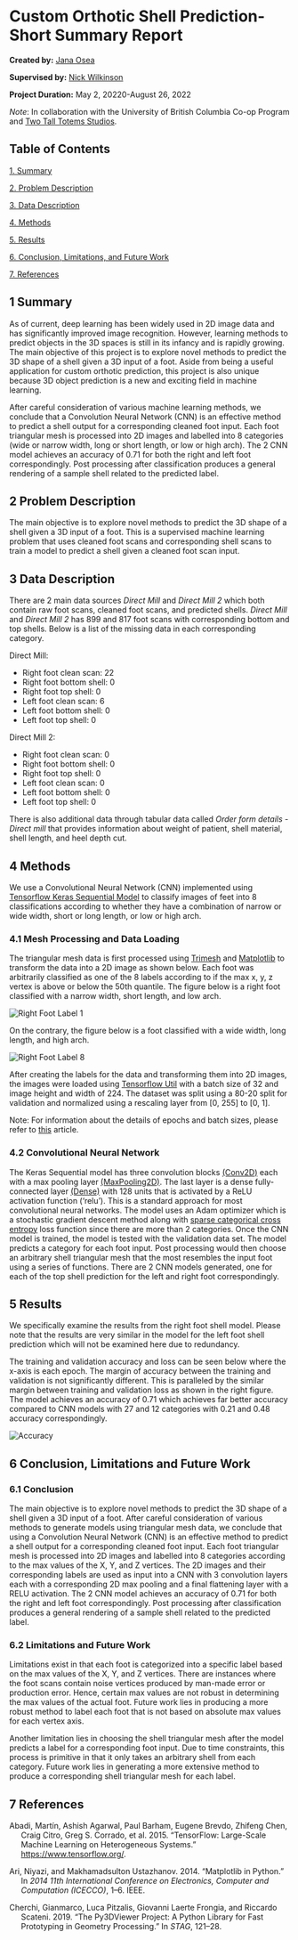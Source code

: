Custom Orthotic Shell Prediction-Short Summary Report
================

**Created by:** [Jana Osea](https://www.linkedin.com/in/jana-osea/)

**Supervised by:** [Nick
Wilkinson](https://www.linkedin.com/in/nicholas-wilkinson/)

**Project Duration:** May 2, 20220-August 26, 2022

*Note*: In collaboration with the University of British Columbia Co-op
Program and [Two Tall Totems Studios](https://ttt.studio/).

## Table of Contents

[1. Summary](#1-summary)

[2. Problem Description](#2-problem-description)

[3. Data Description](#3-data-description)

[4. Methods](#4-methods)

[5. Results](#5-results)

[6. Conclusion, Limitations, and Future
Work](#6-conclusion-limitations-and-future-work)

[7. References](#7-references)

## 1 Summary

As of current, deep learning has been widely used in 2D image data and
has significantly improved image recognition. However, learning methods
to predict objects in the 3D spaces is still in its infancy and is
rapidly growing. The main objective of this project is to explore novel
methods to predict the 3D shape of a shell given a 3D input of a foot.
Aside from being a useful application for custom orthotic prediction,
this project is also unique because 3D object prediction is a new and
exciting field in machine learning.

After careful consideration of various machine learning methods, we
conclude that a Convolution Neural Network (CNN) is an effective method
to predict a shell output for a corresponding cleaned foot input. Each
foot triangular mesh is processed into 2D images and labelled into 8
categories (wide or narrow width, long or short length, or low or high
arch). The 2 CNN model achieves an accuracy of 0.71 for both the right
and left foot correspondingly. Post processing after classification
produces a general rendering of a sample shell related to the predicted
label.

## 2 Problem Description

The main objective is to explore novel methods to predict the 3D shape
of a shell given a 3D input of a foot. This is a supervised machine
learning problem that uses cleaned foot scans and corresponding shell
scans to train a model to predict a shell given a cleaned foot scan
input.

## 3 Data Description

There are 2 main data sources *Direct Mill* and *Direct Mill 2* which
both contain raw foot scans, cleaned foot scans, and predicted shells.
*Direct Mill* and *Direct Mill 2* has 899 and 817 foot scans with
corresponding bottom and top shells. Below is a list of the missing data
in each corresponding category.

Direct Mill:

-   Right foot clean scan: 22
-   Right foot bottom shell: 0
-   Right foot top shell: 0
-   Left foot clean scan: 6
-   Left foot bottom shell: 0
-   Left foot top shell: 0

Direct Mill 2:

-   Right foot clean scan: 0
-   Right foot bottom shell: 0
-   Right foot top shell: 0
-   Left foot clean scan: 0
-   Left foot bottom shell: 0
-   Left foot top shell: 0

There is also additional data through tabular data called *Order form
details - Direct mill* that provides information about weight of
patient, shell material, shell length, and heel depth cut.

## 4 Methods

We use a Convolutional Neural Network (CNN) implemented using
[Tensorflow Keras Sequential
Model](https://www.tensorflow.org/api_docs/python/tf/keras/Sequential)
to classify images of feet into 8 classifications according to whether
they have a combination of narrow or wide width, short or long length,
or low or high arch.

### 4.1 Mesh Processing and Data Loading

The triangular mesh data is first processed using
[Trimesh](https://trimsh.org/trimesh.html) and
[Matplotlib](https://matplotlib.org/) to transform the data into a 2D
image as shown below. Each foot was arbitrarily classified as one of the
8 labels according to if the max x, y, z vertex is above or below the
50th quantile. The figure below is a right foot classified with a narrow
width, short length, and low arch.

![Right Foot Label 1](SUMMARY_files/right-foot-1.jpeg)

On the contrary, the figure below is a foot classified with a wide
width, long length, and high arch.

![Right Foot Label 8](SUMMARY_files/right-foot-2.jpeg)

After creating the labels for the data and transforming them into 2D
images, the images were loaded using [Tensorflow
Util](https://www.tensorflow.org/api_docs/python/tf/keras/utils/image_dataset_from_directory)
with a batch size of 32 and image height and width of 224. The dataset
was split using a 80-20 split for validation and normalized using a
rescaling layer from \[0, 255\] to \[0, 1\].

Note: For information about the details of epochs and batch sizes,
please refer to
[this](https://towardsdatascience.com/epoch-vs-iterations-vs-batch-size-4dfb9c7ce9c9)
article.

### 4.2 Convolutional Neural Network

The Keras Sequential model has three convolution blocks
[(Conv2D)](https://www.tensorflow.org/api_docs/python/tf/keras/layers/Conv2D)
each with a max pooling layer
[(MaxPooling2D)](https://www.tensorflow.org/api_docs/python/tf/keras/layers/MaxPool2D).
The last layer is a dense fully-connected layer
[(Dense)](https://www.tensorflow.org/api_docs/python/tf/keras/layers/Dense)
with 128 units that is activated by a ReLU activation function (‘relu’).
This is a standard approach for most convolutional neural networks. The
model uses an Adam optimizer which is a stochastic gradient descent
method along with [sparse categorical cross
entropy](https://www.tensorflow.org/api_docs/python/tf/keras/losses/SparseCategoricalCrossentropy)
loss function since there are more than 2 categories. Once the CNN model
is trained, the model is tested with the validation data set. The model
predicts a category for each foot input. Post processing would then
choose an arbitrary shell triangular mesh that the most resembles the
input foot using a series of functions. There are 2 CNN models
generated, one for each of the top shell prediction for the left and
right foot correspondingly.

## 5 Results

We specifically examine the results from the right foot shell model.
Please note that the results are very similar in the model for the left
foot shell prediction which will not be examined here due to redundancy.

The training and validation accuracy and loss can be seen below where
the x-axis is each epoch. The margin of accuracy between the training
and validation is not significantly different. This is paralleled by the
similar margin between training and validation loss as shown in the
right figure. The model achieves an accuracy of 0.71 which achieves far
better accuracy compared to CNN models with 27 and 12 categories with
0.21 and 0.48 accuracy correspondingly.

![Accuracy](SUMMARY_files/train-acc.png)

## 6 Conclusion, Limitations and Future Work

### 6.1 Conclusion

The main objective is to explore novel methods to predict the 3D shape
of a shell given a 3D input of a foot. After careful consideration of
various methods to generate models using triangular mesh data, we
conclude that using a Convolution Neural Network (CNN) is an effective
method to predict a shell output for a corresponding cleaned foot input.
Each foot triangular mesh is processed into 2D images and labelled into
8 categories according to the max values of the X, Y, and Z vertices.
The 2D images and their corresponding labels are used as input into a
CNN with 3 convolution layers each with a corresponding 2D max pooling
and a final flattening layer with a RELU activation. The 2 CNN model
achieves an accuracy of 0.71 for both the right and left foot
correspondingly. Post processing after classification produces a general
rendering of a sample shell related to the predicted label.

### 6.2 Limitations and Future Work

Limitations exist in that each foot is categorized into a specific label
based on the max values of the X, Y, and Z vertices. There are instances
where the foot scans contain noise vertices produced by man-made error
or production error. Hence, certain max values are not robust in
determining the max values of the actual foot. Future work lies in
producing a more robust method to label each foot that is not based on
absolute max values for each vertex axis.

Another limitation lies in choosing the shell triangular mesh after the
model predicts a label for a corresponding foot input. Due to time
constraints, this process is primitive in that it only takes an
arbitrary shell from each category. Future work lies in generating a
more extensive method to produce a corresponding shell triangular mesh
for each label.

## 7 References

<div id="refs" class="references csl-bib-body hanging-indent">

<div id="ref-tensorflow2015-whitepaper" class="csl-entry">

Abadi, Martín, Ashish Agarwal, Paul Barham, Eugene Brevdo, Zhifeng Chen,
Craig Citro, Greg S. Corrado, et al. 2015. “TensorFlow: Large-Scale
Machine Learning on Heterogeneous Systems.”
<https://www.tensorflow.org/>.

</div>

<div id="ref-ari2014matplotlib" class="csl-entry">

Ari, Niyazi, and Makhamadsulton Ustazhanov. 2014. “Matplotlib in
Python.” In *2014 11th International Conference on Electronics, Computer
and Computation (ICECCO)*, 1–6. IEEE.

</div>

<div id="ref-cherchi2019py3dviewer" class="csl-entry">

Cherchi, Gianmarco, Luca Pitzalis, Giovanni Laerte Frongia, and Riccardo
Scateni. 2019. “The Py3DViewer Project: A Python Library for Fast
Prototyping in Geometry Processing.” In *STAG*, 121–28.

</div>

</div>
